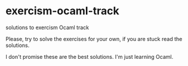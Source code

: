 # exercism-ocaml-track
solutions to exercism Ocaml track

Please, try to solve the exercises for your own, if you are stuck read the solutions.

I don't promise these are the best solutions. I'm just learning Ocaml.
